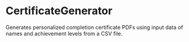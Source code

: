 # CertificateGenerator
Generates personalized completion certificate PDFs using input data of names and achievement levels from a CSV file.

